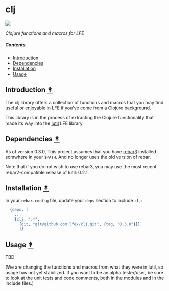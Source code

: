 # clj

[![][kla-logo]][kla-logo-large]

[kla-logo]: resources/images/clojure.png
[kla-logo-large]: resources/images/clojure.png

*Clojure functions and macros for LFE*

##### Contents

* [Introduction](#introduction-)
* [Dependencies](#dependencies-)
* [Installation](#installation-)
* [Usage](#usage-)


## Introduction [&#x219F;](#contents)

The clj library offers a collection of functions and macros that you may find useful
or enjoyable in LFE if you've come from a Clojure background.

This library is in the process of extracting the Clojure functionality that made its
way into the [lutil]() LFE library


## Dependencies [&#x219F;](#contents)

As of version 0.3.0, This project assumes that you have
[rebar3](https://github.com/rebar/rebar3) installed somwhere in your ``$PATH``.
And no longer uses the old version of rebar.

Note that if you do not wish to use rebar3, you may use the most recent
rebar2-compatible release of lutil: 0.2.1.


## Installation [&#x219F;](#contents)

In your ``rebar.config`` file, update your ``deps`` section to include
``clj``:

```erlang
  {deps, [
    ...
    {clj, ".*",
      {git, "git@github.com:lfex/clj.git", {tag, "0.3.0"}}}
      ]}.
```


## Usage [&#x219F;](#contents)

TBD

(We are changing the functions and macros from what they were in lutil, so usage has
not yet stabilized. If you want to be an alpha tester/user, be sure to look at the
unit tests and code comments, both in the modules and in the include files.)
